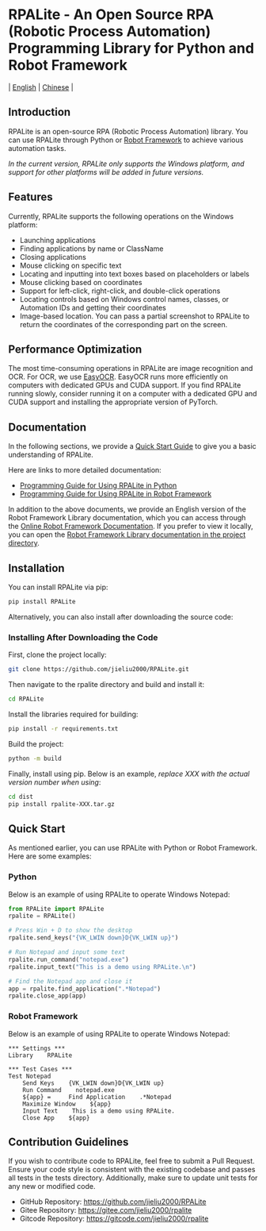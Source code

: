 # RPALite - An Open Source RPA (Robotic Process Automation) Programming Library for Python and Robot Framework

| [English](README.md) | [Chinese](README-zh.md) |

## Introduction

RPALite is an open-source RPA (Robotic Process Automation) library. You can use RPALite through Python or [Robot Framework](https://robotframework.org/) to achieve various automation tasks.

_In the current version, RPALite only supports the Windows platform, and support for other platforms will be added in future versions._

## Features

Currently, RPALite supports the following operations on the Windows platform:

- Launching applications
- Finding applications by name or ClassName
- Closing applications
- Mouse clicking on specific text
- Locating and inputting into text boxes based on placeholders or labels
- Mouse clicking based on coordinates
- Support for left-click, right-click, and double-click operations
- Locating controls based on Windows control names, classes, or Automation IDs and getting their coordinates
- Image-based location. You can pass a partial screenshot to RPALite to return the coordinates of the corresponding part on the screen.

## Performance Optimization

The most time-consuming operations in RPALite are image recognition and OCR. For OCR, we use [EasyOCR](https://github.com/JaidedAI/EasyOCR). EasyOCR runs more efficiently on computers with dedicated GPUs and CUDA support. If you find RPALite running slowly, consider running it on a computer with a dedicated GPU and CUDA support and installing the appropriate version of PyTorch.

## Documentation
In the following sections, we provide a [Quick Start Guide](#quick-start) to give you a basic understanding of RPALite.

Here are links to more detailed documentation:

- [Programming Guide for Using RPALite in Python](docs/en/python/guide.md)
- [Programming Guide for Using RPALite in Robot Framework](docs/en/robot/guide.md)

In addition to the above documents, we provide an English version of the Robot Framework Library documentation, which you can access through the [Online Robot Framework Documentation](https://jieliu2000.github.io/RPALite/docs/en/robot/RPALite.html). If you prefer to view it locally, you can open the [Robot Framework Library documentation in the project directory](docs/en/robot/RPALite.html).

## Installation

You can install RPALite via pip:

```bash
pip install RPALite
```

Alternatively, you can also install after downloading the source code:

### Installing After Downloading the Code

First, clone the project locally:

```bash
git clone https://github.com/jieliu2000/RPALite.git
```

Then navigate to the rpalite directory and build and install it:

```bash
cd RPALite
```

Install the libraries required for building:

```bash
pip install -r requirements.txt
```

Build the project:

```bash
python -m build
```

Finally, install using pip. Below is an example, *replace XXX with the actual version number when using*:

```bash
cd dist
pip install rpalite-XXX.tar.gz
```

## Quick Start

As mentioned earlier, you can use RPALite with Python or Robot Framework. Here are some examples:

### Python

Below is an example of using RPALite to operate Windows Notepad:

```python
from RPALite import RPALite
rpalite = RPALite()

# Press Win + D to show the desktop
rpalite.send_keys("{VK_LWIN down}D{VK_LWIN up}")

# Run Notepad and input some text
rpalite.run_command("notepad.exe")
rpalite.input_text("This is a demo using RPALite.\n")

# Find the Notepad app and close it
app = rpalite.find_application(".*Notepad")
rpalite.close_app(app)
```

### Robot Framework

Below is an example of using RPALite to operate Windows Notepad:

```robotframework
*** Settings ***
Library    RPALite

*** Test Cases ***
Test Notepad
    Send Keys    {VK_LWIN down}D{VK_LWIN up}
    Run Command    notepad.exe
    ${app} =     Find Application    .*Notepad
    Maximize Window    ${app}
    Input Text    This is a demo using RPALite.
    Close App    ${app}
```

## Contribution Guidelines

If you wish to contribute code to RPALite, feel free to submit a Pull Request. Ensure your code style is consistent with the existing codebase and passes all tests in the tests directory. Additionally, make sure to update unit tests for any new or modified code.

- GitHub Repository: https://github.com/jieliu2000/RPALite
- Gitee Repository: https://gitee.com/jieliu2000/rpalite
- Gitcode Repository: https://gitcode.com/jieliu2000/rpalite